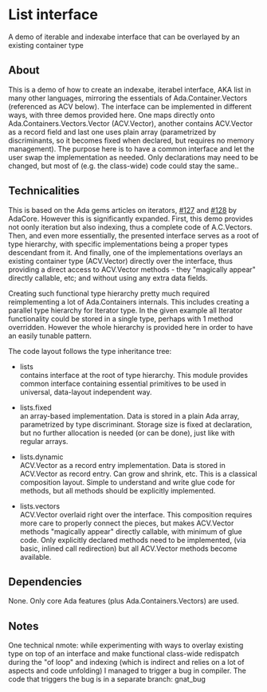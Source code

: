 # List interface
A demo of iterable and indexabe interface that can be overlayed by an existing container type

## About
This is a demo of how to create an indexabe, iterabel interface, AKA list in many other languages, 
mirroring the essentials of Ada.Container.Vectors (referenced as ACV below).
The interface can be implemented in different ways, with three demos 
provided here. One maps directly onto Ada.Containers.Vectors.Vector (ACV.Vector), 
another contains ACV.Vector as a record field and last one uses plain array
(parametrized by discriminants, so it becomes fixed when declared, but requires no memory 
management). The purpose here is to have a common interface and let the user swap the 
implementation as needed. Only declarations may need to be changed, but most of 
(e.g. the class-wide) code could stay the same..

## Technicalities
This is based on the Ada gems articles on iterators, <a href="https://www.adacore.com/gems/gem-127-iterators-in-ada-2012-part-1">#127</a>
and <a href="https://www.adacore.com/gems/gem-128-iterators-in-ada-2012-part-2">#128</a> by AdaCore.
However this is significantly expanded. First, this demo provides not oonly iteration 
but also indexing, thus a complete code of A.C.Vectors. Then, and even more essentially,
the presented interface serves as a root of type hierarchy, with specific implementations 
being a proper types descendant from it. And finally, one of the implementations overlays
an existing container type (ACV.Vector) directly over the interface, thus providing a direct
access to ACV.Vector methods - they "magically appear" directly callable, etc; and without 
using any extra data fields.

Creating such functional type hierarchy pretty much required reimplementing a lot of
Ada.Containers internals. This includes creating a parallel type hierarchy for Iterator type.
In the given example all Iterator functionality could be stored in a single type, perhaps 
with 1 method overridden. However the whole hierarchy is provided here in order to have
an easily tunable pattern.

The code layout follows the type inheritance tree:
- lists     
  contains interface at the root of type hierarchy. 
  This module provides common interface containing essential primitives to be used in universal, 
  data-layout independent way.

- lists.fixed     
  an array-based implementation. Data is stored in a plain Ada array, parametrized by type discriminant. 
  Storage size is fixed at declaration, but no further allocation is needed (or can be done), 
  just like with regular arrays.

- lists.dynamic   
  ACV.Vector as a record entry implementation.
  Data is stored in ACV.Vector as record entry. Can grow and shrink, etc. 
  This is a classical composition layout. Simple to understand and write 
  glue code for methods, but all methods should be explicitly implemented.

- lists.vectors   
   ACV.Vector overlaid right over the interface.
   This composition requires more care to properly connect the pieces, but
   makes ACV.Vector methods "magically appear" directly callable, with minimum
   of glue code. Only explicitly declared methods need to be implemented,
   (via basic, inlined call redirection) but all ACV.Vector methods become available.


## Dependencies
None. Only core Ada features (plus Ada.Containers.Vectors) are used.

## Notes
One technical nmote: while experimenting with ways to overlay existing type on top of an interface
and make functional class-wide redispatch during the "of loop" and indexing (which is 
indirect and relies on a lot of aspects and code unfolding) I managed to trigger a bug in compiler.
The code that triggers the bug is in a separate branch: gnat_bug


